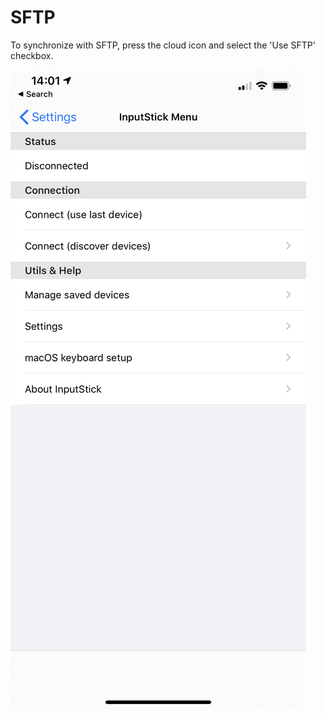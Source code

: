 # SFTP

To synchronize with SFTP, press the cloud icon and select the 'Use SFTP' checkbox.

![Cloud provider page](../../.gitbook/assets/image%20%287%29.png)

